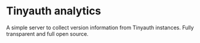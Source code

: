 # Tinyauth analytics

A simple server to collect version information from Tinyauth instances. Fully transparent and full open source.
